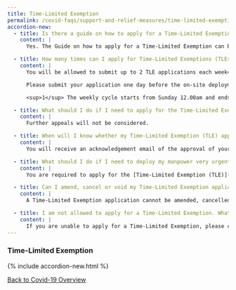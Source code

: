 ```yaml
---
title: Time-Limited Exemption
permalink: /covid-faqs/support-and-relief-measures/time-limited-exemption
accordion-new:
  - title: Is there a guide on how to apply for a Time-Limited Exemption?
    content: |
      Yes. The Guide on how to apply for a Time-Limited Exemption can be found [here](images/covid/TimeLimitedExemptionGuide.pdf){:target="_blank"}.

  - title: How many times can I apply for Time-Limited Exemptions (TLEs)?
    content: |     
      You will be allowed to submit up to 2 TLE applications each week<sup>1</sup>.

      Please submit your application one day before the on-site deployment of your staff. Please note that the total number of employees activated should not exceed 10, or 25% of the total number of employees in your company, whichever is lower. You are encouraged to plan for deployment of manpower accordingly.

      <sup>1</sup> The weekly cycle starts from Sunday 12.00am and ends on Saturday 11.59pm.

  - title: What should I do if I need to apply for the Time-Limited Exemption more than twice in the same week?
    content: |  
      Further appeals will not be considered.

  - title: When will I know whether my Time-Limited Exemption (TLE) application has been approved?
    content: |  
      You will receive an acknowledgement email of the approval of your TLE application.

  - title: What should I do if I need to deploy my manpower very urgently (i.e. less than 24-hour notice period)?
    content: |  
      You are required to apply for the [Time-Limited Exemption (TLE)](https://www.gobusiness.gov.sg/exemptions/login){:target="_blank"} one day before deploying your staff. You are encouraged to plan for deployment of manpower accordingly.

  - title: Can I amend, cancel or void my Time-Limited Exemption application if there are changes in my manpower deployment plans?
    content: |      
      A Time-Limited Exemption application cannot be amended, cancelled or voided once it has been submitted regardless of circumstances. It will still be counted towards your submission quota of twice per week.

  - title: I am not allowed to apply for a Time-Limited Exemption. What should I do?
    content: |   
      If you are unable to apply for a Time-Limited Exemption, please contact our helpdesk at <covid_gobusiness@mti.gov.sg> for further assistance.      
---
```


### Time-Limited Exemption

{% include accordion-new.html %}

[Back to Covid-19 Overview](/covid/)
